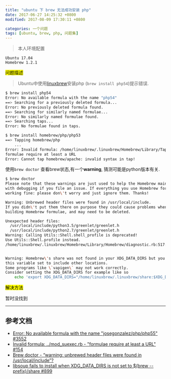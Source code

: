 ```yaml
---
title: "ubuntu 下 brew 无法成功安装 php"
date: 2017-06-27 14:25:32 +0800
modified: 2017-08-09 17:30:11 +0800

categories: 一个问题
tags: [ubuntu, brew, php, 问题集]
---
```

>本人环境配置
```
Ubuntu 17.04
Homebrew 1.2.1
```

<mark>问题描述</mark>

>Ubuntu中使用[linuxbrew](http://linuxbrew.sh/)安装php (`brew install php54`)提示错误.

```bash
$ brew install php54
Error: No available formula with the name "php54"
==> Searching for a previously deleted formula...
Error: No previously deleted formula found.
==> Searching for similarly named formulae...
Error: No similarly named formulae found.
==> Searching taps...
Error: No formulae found in taps.

$ brew install homebrew/php/php53                                         1 ↵
==> Tapping homebrew/php
    ...
Error: Invalid formula: /home/linuxbrew/.linuxbrew/Homebrew/Library/Taps/homebrew/homebrew-apache/mod_suexec.rb
formulae require at least a URL
Error: Cannot tap homebrew/apache: invalid syntax in tap!
```

使用`brew doctor` 查看brew状态,有一个**warning**, 猜测可能是python版本有关.

```bash
$ brew doctor
Please note that these warnings are just used to help the Homebrew maintainers
with debugging if you file an issue. If everything you use Homebrew for is
working fine: please don\'t worry and just ignore them. Thanks!

Warning: Unbrewed header files were found in /usr/local/include.
If you didn\'t put them there on purpose they could cause problems when
building Homebrew formulae, and may need to be deleted.

Unexpected header files:
  /usr/local/include/python3.5/greenlet/greenlet.h
  /usr/local/include/python2.7/greenlet/greenlet.h
Warning: Calling Utils::Shell.shell_profile is deprecated!
Use Utils::Shell.profile instead.
/home/linuxbrew/.linuxbrew/Homebrew/Library/Homebrew/diagnostic.rb:517:in \`check_xdg_data_dirs\'


Warning: Homebrew\'s share was not found in your XDG_DATA_DIRS but you have
this variable set to include other locations.
Some programs like \`vapigen\` may not work correctly.
Consider setting the XDG_DATA_DIRS for example like so
    echo 'export XDG_DATA_DIRS="/home/linuxbrew/.linuxbrew/share:$XDG_DATA_DIRS"' >> ~/.bash_profile
```

<mark>解决方法</mark>

暂时没找到

---
## 参考文档
- [Error: No available formula with the name "josegonzalez/php/php55" \#3552](https://github.com/Homebrew/homebrew-php/issues/3552)
- [Invalid formula: ../mod_suexec.rb - "formulae require at least a URL" \#154](https://github.com/Homebrew/homebrew-apache/issues/154)
- [Brew doctor - “warning: unbrewed header files were found in /usr/local/include”?](https://stackoverflow.com/questions/26406484/brew-doctor-warning-unbrewed-header-files-were-found-in-usr-local-include)
- [libsoup fails to install when XDG_DATA_DIRS is not set to $(brew --prefix)/share \#899](https://github.com/Linuxbrew/legacy-linuxbrew/issues/899)
